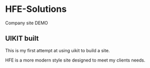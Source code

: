# HFE-Solutions
Company site DEMO

<h2>UIKIT built</h2>
<p>This is my first attempt at using uikit to build a site.</p>

<p>HFE is a more modern style site designed to meet my clients needs.</p>
